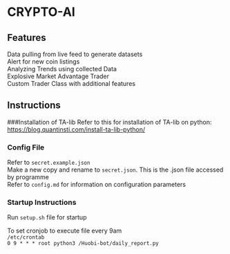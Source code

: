 # CRYPTO-AI 

## Features
Data pulling from live feed to generate datasets <br>
Alert for new coin listings <br>
Analyzing Trends using collected Data <br>
Explosive Market Advantage Trader <br>
Custom Trader Class with additional features <br>



## Instructions
###Installation of TA-lib
Refer to this for installation of TA-lib on python: <br>
https://blog.quantinsti.com/install-ta-lib-python/


### Config File
Refer to `secret.example.json` <br>
Make a new copy and rename to `secret.json`. This is the .json file accessed by programme <br>
Refer to `config.md` for information on configuration parameters

### Startup Instructions
Run `setup.sh` file for startup

To set cronjob to execute file every 9am <br>
`/etc/crontab` <br>
`0 9 * * * root python3 /Huobi-bot/daily_report.py`
